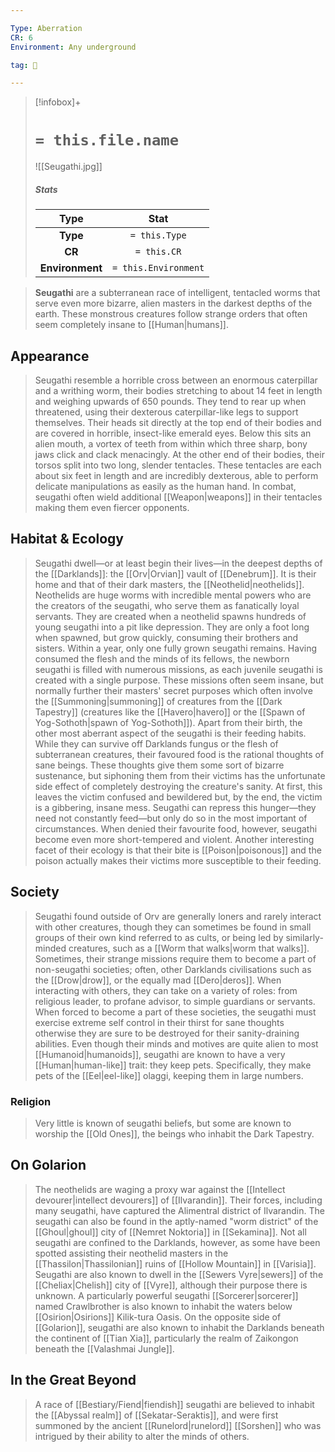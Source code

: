 ```yaml
---

Type: Aberration
CR: 6
Environment: Any underground

tag: 👹

---
```


> [!infobox]+
> #  `= this.file.name`
> ![[Seugathi.jpg]]
> ##### Stats
> Type | Stat |
> :---:|:---:|
> **Type** | `= this.Type` |
> **CR** | `= this.CR` |
> **Environment** | `= this.Environment` |



> **Seugathi** are a subterranean race of intelligent, tentacled worms that serve even more bizarre, alien masters in the darkest depths of the earth. These monstrous creatures follow strange orders that often seem completely insane to [[Human|humans]].



## Appearance

> Seugathi resemble a horrible cross between an enormous caterpillar and a writhing worm, their bodies stretching to about 14 feet in length and weighing upwards of 650 pounds. They tend to rear up when threatened, using their dexterous caterpillar-like legs to support themselves. Their heads sit directly at the top end of their bodies and are covered in horrible, insect-like emerald eyes. Below this sits an alien mouth, a vortex of teeth from within which three sharp, bony jaws click and clack menacingly. At the other end of their bodies, their torsos split into two long, slender tentacles. These tentacles are each about six feet in length and are incredibly dexterous, able to perform delicate manipulations as easily as the human hand. In combat, seugathi often wield additional [[Weapon|weapons]] in their tentacles making them even fiercer opponents.


## Habitat & Ecology

> Seugathi dwell—or at least begin their lives—in the deepest depths of the [[Darklands]]: the [[Orv|Orvian]] vault of [[Denebrum]]. It is their home and that of their dark masters, the [[Neothelid|neothelids]]. Neothelids are huge worms with incredible mental powers who are the creators of the seugathi, who serve them as fanatically loyal servants. They are created when a neothelid spawns hundreds of young seugathi into a pit like depression. They are only a foot long when spawned, but grow quickly, consuming their brothers and sisters. Within a year, only one fully grown seugathi remains. Having consumed the flesh and the minds of its fellows, the newborn seugathi is filled with numerous missions, as each juvenile seugathi is created with a single purpose. These missions often seem insane, but normally further their masters' secret purposes which often involve the [[Summoning|summoning]] of creatures from the [[Dark Tapestry]] (creatures like the [[Havero|havero]] or the [[Spawn of Yog-Sothoth|spawn of Yog-Sothoth]]).
> Apart from their birth, the other most aberrant aspect of the seugathi is their feeding habits. While they can survive off Darklands fungus or the flesh of subterranean creatures, their favoured food is the rational thoughts of sane beings. These thoughts give them some sort of bizarre sustenance, but siphoning them from their victims has the unfortunate side effect of completely destroying the creature's sanity. At first, this leaves the victim confused and bewildered but, by the end, the victim is a gibbering, insane mess. Seugathi can repress this hunger—they need not constantly feed—but only do so in the most important of circumstances. When denied their favourite food, however, seugathi become even more short-tempered and violent. Another interesting facet of their ecology is that their bite is [[Poison|poisonous]] and the poison actually makes their victims more susceptible to their feeding.


## Society

> Seugathi found outside of Orv are generally loners and rarely interact with other creatures, though they can sometimes be found in small groups of their own kind referred to as cults, or being led by similarly-minded creatures, such as a [[Worm that walks|worm that walks]]. Sometimes, their strange missions require them to become a part of non-seugathi societies; often, other Darklands civilisations such as the [[Drow|drow]], or the equally mad [[Dero|deros]]. When interacting with others, they can take on a variety of roles: from religious leader, to profane advisor, to simple guardians or servants. When forced to become a part of these societies, the seugathi must exercise extreme self control in their thirst for sane thoughts otherwise they are sure to be destroyed for their sanity-draining abilities.
> Even though their minds and motives are quite alien to most [[Humanoid|humanoids]], seugathi are known to have a very [[Human|human-like]] trait: they keep pets. Specifically, they make pets of the [[Eel|eel-like]] olaggi, keeping them in large numbers.


### Religion

> Very little is known of seugathi beliefs, but some are known to worship the [[Old Ones]], the beings who inhabit the Dark Tapestry.


## On Golarion

> The neothelids are waging a proxy war against the [[Intellect devourer|intellect devourers]] of [[Ilvarandin]]. Their forces, including many seugathi, have captured the Alimentral district of Ilvarandin. The seugathi can also be found in the aptly-named "worm district" of the [[Ghoul|ghoul]] city of [[Nemret Noktoria]] in [[Sekamina]]. Not all seugathi are confined to the Darklands, however, as some have been spotted assisting their neothelid masters in the [[Thassilon|Thassilonian]] ruins of [[Hollow Mountain]] in [[Varisia]].
> Seugathi are also known to dwell in the [[Sewers Vyre|sewers]] of the [[Cheliax|Chelish]] city of [[Vyre]], although their purpose there is unknown. A particularly powerful seugathi [[Sorcerer|sorcerer]] named Crawlbrother is also known to inhabit the waters below [[Osirion|Osirions]] Kilik-tura Oasis.
> On the opposite side of [[Golarion]], seugathi are also known to inhabit the Darklands beneath the continent of [[Tian Xia]], particularly the realm of Zaikongon beneath the [[Valashmai Jungle]].


## In the Great Beyond

> A race of [[Bestiary/Fiend|fiendish]] seugathi are believed to inhabit the [[Abyssal realm]] of [[Sekatar-Seraktis]], and were first summoned by the ancient [[Runelord|runelord]] [[Sorshen]] who was intrigued by their ability to alter the minds of others.







